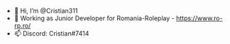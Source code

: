 - 👋 Hi, I’m @Cristian311
- 👀 Working as Junior Developer for Romania-Roleplay - https://www.ro-rp.ro/
- 📫 Discord: Cristian#7414

<!---
Cristian311/Cristian311 is a ✨ special ✨ repository because its `README.md` (this file) appears on your GitHub profile.
You can click the Preview link to take a look at your changes.
--->
